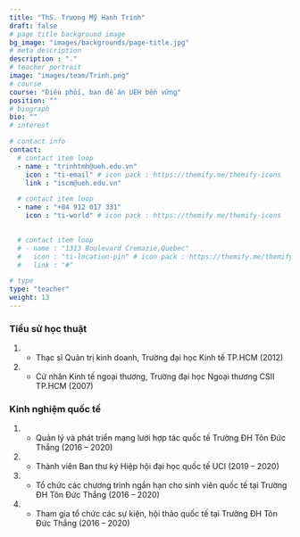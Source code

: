 ```yaml
---
title: "ThS. Trương Mỹ Hạnh Trinh"
draft: false
# page title background image
bg_image: "images/backgrounds/page-title.jpg"
# meta description
description : "."
# teacher portrait
image: "images/team/Trinh.png"
# course
course: "Điều phối, ban đề án UEH bền vững"
position: ""
# biograph
bio: ""
# interest

# contact info
contact:
  # contact item loop
  - name : "trinhtmh@ueh.edu.vn"
    icon : "ti-email" # icon pack : https://themify.me/themify-icons
    link : "iscm@ueh.edu.vn"

  # contact item loop
  - name : "+84 912 017 331"
    icon : "ti-world" # icon pack : https://themify.me/themify-icons
  

  # contact item loop
  # - name : "1313 Boulevard Cremazie,Quebec"
  #   icon : "ti-location-pin" # icon pack : https://themify.me/themify-icons
  #   link : "#"

# type
type: "teacher"
weight: 13
---
```


### Tiểu sử học thuật
1. * Thạc sĩ Quản trị kinh doanh, Trường đại học Kinh tế TP.HCM (2012)
1. * Cử nhân Kinh tế ngoại thương, Trường đại học Ngoại thương CSII TP.HCM (2007)

### Kinh nghiệm quốc tế
1. * Quản lý và phát triển mạng lưới hợp tác quốc tế Trường ĐH Tôn Đức Thắng (2016 – 2020)
1. * Thành viên Ban thư ký Hiệp hội đại học quốc tế UCI (2019 – 2020)
1. * Tổ chức các chương trình ngắn hạn cho sinh viên quốc tế tại Trường ĐH Tôn Đức Thắng (2016 – 2020)
1. * Tham gia tổ chức các sự kiện, hội thảo quốc tế tại Trường ĐH Tôn Đức Thắng (2016 – 2020)


